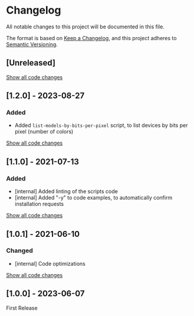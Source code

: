 # Changelog

All notable changes to this project will be documented in this file.

The format is based on [Keep a Changelog](https://keepachangelog.com/en/1.0.0/), and this project adheres to [Semantic Versioning](https://semver.org/spec/v2.0.0.html).

## [Unreleased]

[Show all code changes](https://github.com/jens-duttke/garmin-scripts/compare/v1.2.0...HEAD)

## [1.2.0] - 2023-08-27

### Added

- Added `list-models-by-bits-per-pixel` script, to list devices by bits per pixel (number of colors)

[Show all code changes](https://github.com/jens-duttke/garmin-scripts/compare/v1.1.0...v1.2.0)

## [1.1.0] - 2021-07-13

### Added

- [internal] Added linting of the scripts code
- [internal] Added "-y" to code examples, to automatically confirm installation requests

[Show all code changes](https://github.com/jens-duttke/garmin-scripts/compare/v1.0.1...v1.1.0)

## [1.0.1] - 2021-06-10

### Changed

- [internal] Code optimizations

[Show all code changes](https://github.com/jens-duttke/garmin-scripts/compare/v1.0.0...v1.0.1)

## [1.0.0] - 2023-06-07

First Release
